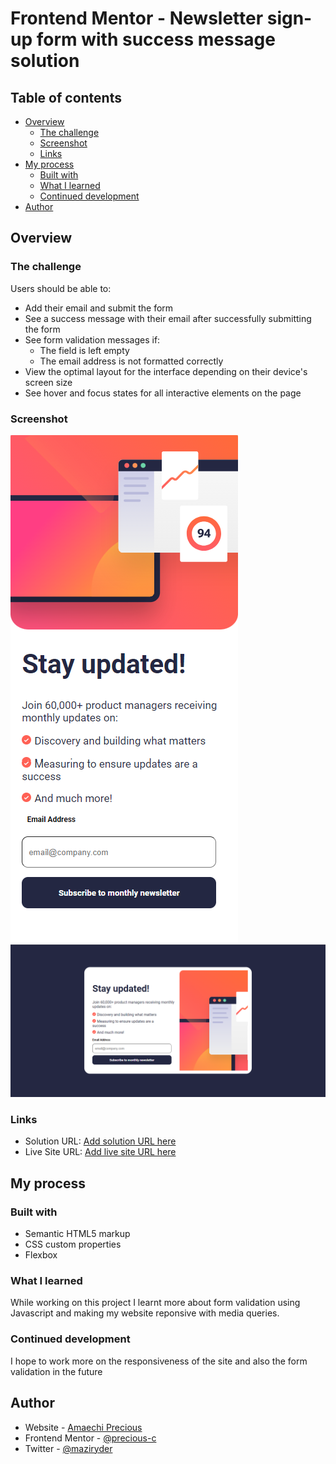 # Frontend Mentor - Newsletter sign-up form with success message solution

## Table of contents

- [Overview](#overview)
  - [The challenge](#the-challenge)
  - [Screenshot](#screenshot)
  - [Links](#links)
- [My process](#my-process)
  - [Built with](#built-with)
  - [What I learned](#what-i-learned)
  - [Continued development](#continued-development)
- [Author](#author)

## Overview

### The challenge

Users should be able to:

- Add their email and submit the form
- See a success message with their email after successfully submitting the form
- See form validation messages if:
  - The field is left empty
  - The email address is not formatted correctly
- View the optimal layout for the interface depending on their device's screen size
- See hover and focus states for all interactive elements on the page

### Screenshot

![](./mobile-screenshot.png)
![](./desktop-screenshot.png)

### Links

- Solution URL: [Add solution URL here](https://your-solution-url.com)
- Live Site URL: [Add live site URL here](https://your-live-site-url.com)

## My process

### Built with

- Semantic HTML5 markup
- CSS custom properties
- Flexbox

### What I learned

While working on this project I learnt more about form validation using Javascript and making my website reponsive with media queries.

### Continued development

I hope to work more on the responsiveness of the site and also the form validation in the future

## Author

- Website - [Amaechi Precious](https://www.amaechiprecious.netlify.app)
- Frontend Mentor - [@precious-c](https://www.frontendmentor.io/profile/Precious-c)
- Twitter - [@maziryder](https://www.twitter.com/maziryder)
